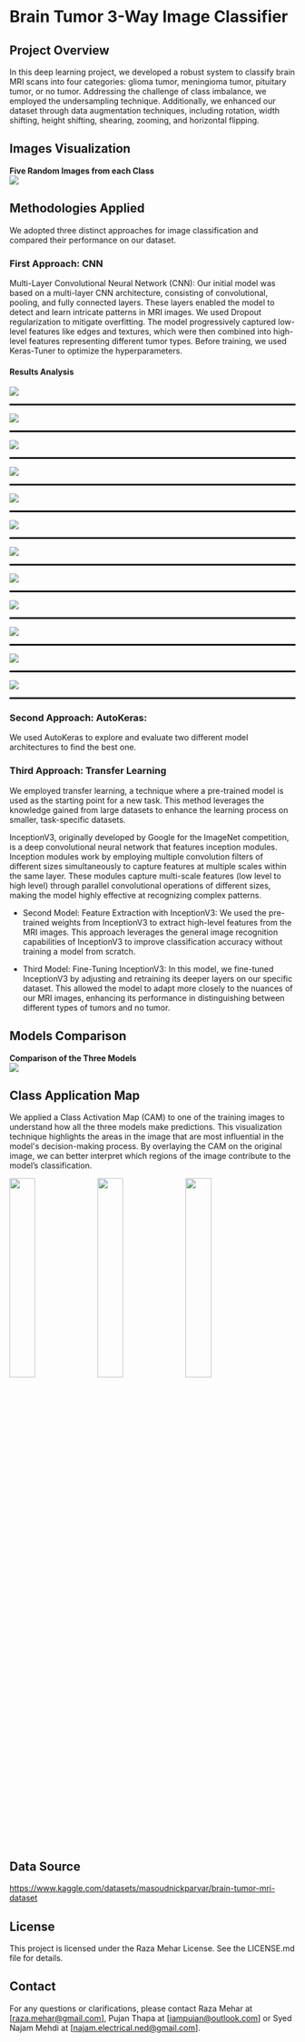 # Brain Tumor 3-Way Image Classifier

## Project Overview
In this deep learning project, we developed a robust system to classify brain MRI scans into four categories: glioma tumor, meningioma tumor, pituitary tumor, or no tumor. Addressing the challenge of class imbalance, we employed the undersampling technique. Additionally, we enhanced our dataset through data augmentation techniques, including rotation, width shifting, height shifting, shearing, zooming, and horizontal flipping.

## Images Visualization
<div><b>Five Random Images from each Class</b></div>

<div>
  <img src='docs/review_images1.png'>
</div>

## Methodologies Applied
We adopted three distinct approaches for image classification and compared their performance on our dataset.

### First Approach: CNN
Multi-Layer Convolutional Neural Network (CNN): Our initial model was based on a multi-layer CNN architecture, consisting of convolutional, pooling, and fully connected layers. These layers enabled the model to detect and learn intricate patterns in MRI images. We used Dropout regularization to mitigate overfitting. The model progressively captured low-level features like edges and textures, which were then combined into high-level features representing different tumor types. Before training, we used Keras-Tuner to optimize the hyperparameters.

#### Results Analysis
<div>
  <img src='docs/g1.png'>
</div>
<hr style="border: 1px solid black;"/>

<div>
  <img src='docs/g2.png'>
</div>
<hr style="border: 1px solid black;"/>

<div>
  <img src='docs/g3.png'>
</div>
<hr style="border: 1px solid black;"/>

<div>
  <img src='docs/m1.png'>
</div>
<hr style="border: 1px solid black;"/>

<div>
  <img src='docs/m2.png'>
</div>
<hr style="border: 1px solid black;"/>

<div>
  <img src='docs/m3.png'>
</div>
<hr style="border: 1px solid black;"/>

<div>
  <img src='docs/n1.png'>
</div>
<hr style="border: 1px solid black;"/>

<div>
  <img src='docs/n2.png'>
</div>
<hr style="border: 1px solid black;"/>

<div>
  <img src='docs/n3.png'>
</div>
<hr style="border: 1px solid black;"/>

<div>
  <img src='docs/p1.png'>
</div>
<hr style="border: 1px solid black;"/>

<div>
  <img src='docs/p2.png'>
</div>
<hr style="border: 1px solid black;"/>

<div>
  <img src='docs/p3.png'>
</div>
<hr style="border: 1px solid black;"/>

### Second Approach: AutoKeras:
We used AutoKeras to explore and evaluate two different model architectures to find the best one.

### Third Approach: Transfer Learning
We employed transfer learning, a technique where a pre-trained model is used as the starting point for a new task. This method leverages the knowledge gained from large datasets to enhance the learning process on smaller, task-specific datasets.

InceptionV3, originally developed by Google for the ImageNet competition, is a deep convolutional neural network that features inception modules. Inception modules work by employing multiple convolution filters of different sizes simultaneously to capture features at multiple scales within the same layer. These modules capture multi-scale features (low level to high level) through parallel convolutional operations of different sizes, making the model highly effective at recognizing complex patterns.

- Second Model: Feature Extraction with InceptionV3: We used the pre-trained weights from InceptionV3 to extract high-level features from the MRI images. This approach leverages the general image recognition capabilities of InceptionV3 to improve classification accuracy without training a model from scratch.

- Third Model: Fine-Tuning InceptionV3: In this model, we fine-tuned InceptionV3 by adjusting and retraining its deeper layers on our specific dataset. This allowed the model to adapt more closely to the nuances of our MRI images, enhancing its performance in distinguishing between different types of tumors and no tumor.

## Models Comparison
<div><b>Comparison of the Three Models</b></div>

<div>
  <img src='docs/model_comparison.png'>
</div>

## Class Application Map
We applied a Class Activation Map (CAM) to one of the training images to understand how all the three models make predictions. This visualization technique highlights the areas in the image that are most influential in the model's decision-making process. By overlaying the CAM on the original image, we can better interpret which regions of the image contribute to the model’s classification.

<p float="left">
  <img src="docs/cam1.png" width="30%" />
  <img src="docs/cam2.png" width="30%" /> 
  <img src="docs/cam3.png" width="30%" />
</p>


## Data Source
https://www.kaggle.com/datasets/masoudnickparvar/brain-tumor-mri-dataset

## License
This project is licensed under the Raza Mehar License. See the LICENSE.md file for details.

## Contact
For any questions or clarifications, please contact Raza Mehar at [raza.mehar@gmail.com], Pujan Thapa at [iampujan@outlook.com] or Syed Najam Mehdi at [najam.electrical.ned@gmail.com].
